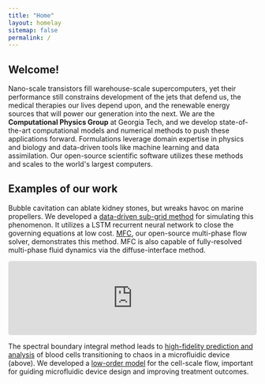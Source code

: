 ```yaml
---
title: "Home"
layout: homelay
sitemap: false
permalink: /
---
```


## Welcome!

Nano-scale transistors fill warehouse-scale supercomputers, yet their performance still constrains development of the jets that defend us, the medical therapies our lives depend upon, and the renewable energy sources that will power our generation into the next.
We are the **Computational Physics Group** at Georgia Tech, and we develop state-of-the-art computational models and numerical methods to push these applications forward.
Formulations leverage domain expertise in physics and biology and data-driven tools like machine learning and data assimilation.
Our open-source scientific software utilizes these methods and scales to the world's largest computers. 

## Examples of our work

Bubble cavitation can ablate kidney stones, but wreaks havoc on marine propellers.
We developed a <a href="{{ site.url }}{{ site.baseurl }}/papers/bryngelson-IJMF-20.pdf" target="_blank">data-driven sub-grid method</a> for simulating this phenomenon.
It utilizes a LSTM recurrent neural network to close the governing equations at low cost.
<a href="https://mflowcode.github.io/" target="_blank">MFC</a>, our open-source multi-phase flow solver, demonstrates this method.
MFC is also capable of fully-resolved multi-phase fluid dynamics via the diffuse-interface method.

<iframe src="https://player.vimeo.com/video/455688517?autoplay=1&loop=1&autopause=0&muted=1&quality=360p&background=1" width="100%" style="border-style:solid;border-radius:5px;" frameborder="0" allow="autoplay"></iframe>

The spectral boundary integral method leads to <a href="{{ site.url }}{{ site.baseurl }}/papers/bryngelson-PRF-18.pdf" target="_blank">high-fidelity prediction and analysis</a> of blood cells transitioning to chaos in a microfluidic device (above).
We developed a <a href="{{ site.url }}{{ site.baseurl }}/papers/bryngelson-PRE-19.pdf" target="_blank">low-order model</a> for the cell-scale flow, important for guiding microfluidic device design and improving treatment outcomes.
